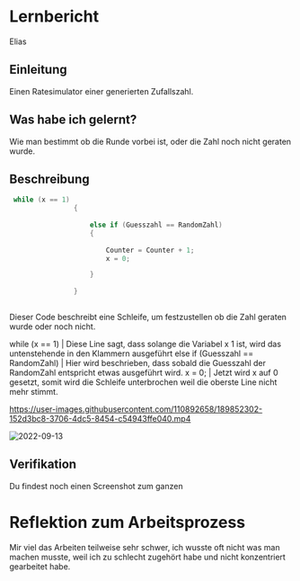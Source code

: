 # Lernbericht
Elias

## Einleitung

Einen Ratesimulator einer generierten Zufallszahl.

## Was habe ich gelernt?

Wie man bestimmt ob die Runde vorbei ist, oder die Zahl noch nicht geraten wurde.

## Beschreibung
```C#                                                    
 while (x == 1)                                                  
                {
              
                    else if (Guesszahl == RandomZahl)
                    {
   
                        Counter = Counter + 1;
                        x = 0;

                    }
                    
                }  
                
```                                                         

Dieser Code beschreibt eine Schleife, um festzustellen ob die Zahl geraten wurde oder noch nicht. 

while (x == 1)                             | Diese Line sagt, dass solange die Variabel x 1 ist, wird das untenstehende in den Klammern ausgeführt
else if (Guesszahl == RandomZahl)          | Hier wird beschrieben, dass sobald die Guesszahl der RandomZahl entspricht etwas ausgeführt wird.
x = 0;                                     | Jetzt wird x auf 0 gesetzt, somit wird die Schleife unterbrochen weil die oberste Line nicht mehr stimmt.



https://user-images.githubusercontent.com/110892658/189852302-152d3bc8-3706-4dc5-8454-c54943ffe040.mp4

![2022-09-13](https://user-images.githubusercontent.com/110892658/189839376-084ae68d-7495-4cd0-8c78-7438f136fe99.png)

## Verifikation

Du findest noch einen Screenshot zum ganzen 


# Reflektion zum Arbeitsprozess

Mir viel das Arbeiten teilweise sehr schwer, ich wusste oft nicht was man machen musste, weil ich zu schlecht zugehört habe und nicht konzentriert gearbeitet habe.






